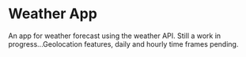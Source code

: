 # Weather App
 An app for weather forecast using the weather API.
 Still a work in progress...Geolocation features, daily and hourly time frames pending.